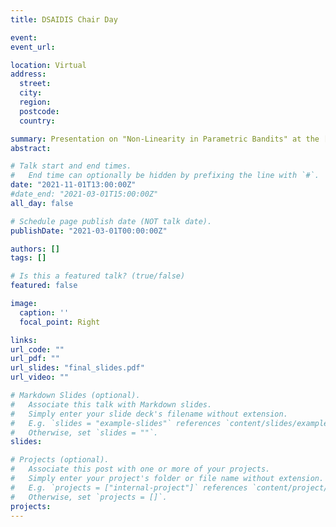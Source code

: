 ```yaml
---
title: DSAIDIS Chair Day

event: 
event_url: 

location: Virtual
address:
  street: 
  city: 
  region: 
  postcode: 
  country: 

summary: Presentation on "Non-Linearity in Parametric Bandits" at the [DSAIDIS](https://datascienceandai.wp.imt.fr/en/home-2/) chair day.
abstract: 

# Talk start and end times.
#   End time can optionally be hidden by prefixing the line with `#`.
date: "2021-11-01T13:00:00Z"
#date_end: "2021-03-01T15:00:00Z"
all_day: false

# Schedule page publish date (NOT talk date).
publishDate: "2021-03-01T00:00:00Z"

authors: []
tags: []

# Is this a featured talk? (true/false)
featured: false

image:
  caption: ''
  focal_point: Right

links:
url_code: ""
url_pdf: ""
url_slides: "final_slides.pdf"
url_video: ""

# Markdown Slides (optional).
#   Associate this talk with Markdown slides.
#   Simply enter your slide deck's filename without extension.
#   E.g. `slides = "example-slides"` references `content/slides/example-slides.md`.
#   Otherwise, set `slides = ""`.
slides: 

# Projects (optional).
#   Associate this post with one or more of your projects.
#   Simply enter your project's folder or file name without extension.
#   E.g. `projects = ["internal-project"]` references `content/project/deep-learning/index.md`.
#   Otherwise, set `projects = []`.
projects:
---
```


